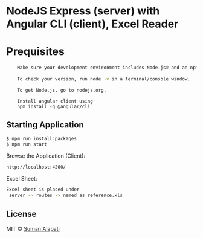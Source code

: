 # NodeJS Express (server) with Angular CLI (client), Excel Reader 

# Prequisites
```bash
    Make sure your development environment includes Node.js® and an npm package manager.
    
    To check your version, run node -v in a terminal/console window.
    
    To get Node.js, go to nodejs.org.
```

```angular2
    Install angular client using 
    npm install -g @angular/cli
```

## Starting Application
```bash
$ npm run install:packages
$ npm run start
```

Browse the Application (Client):
```bash
http://localhost:4200/
```

Excel Sheet:
```bash
Excel sheet is placed under 
 server -> routes -> named as reference.xls
```

## License

MIT © [Suman Alapati](sumanalapati@gmail.com)
